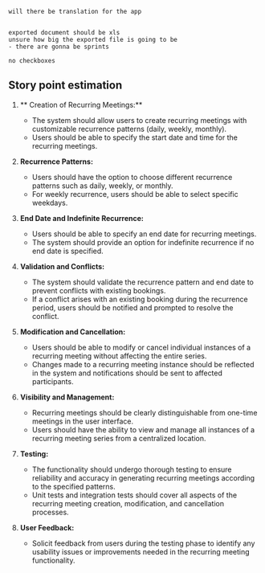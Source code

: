 	will there be translation for the app
	
	
	exported document should be xls
	unsure how big the exported file is going to be
	- there are gonna be sprints
	
	no checkboxes



## Story point estimation    

1. ** Creation of Recurring Meetings:**
    
    - The system should allow users to create recurring meetings with customizable recurrence patterns (daily, weekly, monthly).
    - Users should be able to specify the start date and time for the recurring meetings.
2. **Recurrence Patterns:**
    
    - Users should have the option to choose different recurrence patterns such as daily, weekly, or monthly.
    - For weekly recurrence, users should be able to select specific weekdays.
3. **End Date and Indefinite Recurrence:**
    
    - Users should be able to specify an end date for recurring meetings.
    - The system should provide an option for indefinite recurrence if no end date is specified.
4. **Validation and Conflicts:**
    
    - The system should validate the recurrence pattern and end date to prevent conflicts with existing bookings.
    - If a conflict arises with an existing booking during the recurrence period, users should be notified and prompted to resolve the conflict.
5. **Modification and Cancellation:**
    
    - Users should be able to modify or cancel individual instances of a recurring meeting without affecting the entire series.
    - Changes made to a recurring meeting instance should be reflected in the system and notifications should be sent to affected participants.
6. **Visibility and Management:**
    
    - Recurring meetings should be clearly distinguishable from one-time meetings in the user interface.
    - Users should have the ability to view and manage all instances of a recurring meeting series from a centralized location.
7. **Testing:**
    
    - The functionality should undergo thorough testing to ensure reliability and accuracy in generating recurring meetings according to the specified patterns.
    - Unit tests and integration tests should cover all aspects of the recurring meeting creation, modification, and cancellation processes.
8. **User Feedback:**
    
    - Solicit feedback from users during the testing phase to identify any usability issues or improvements needed in the recurring meeting functionality.